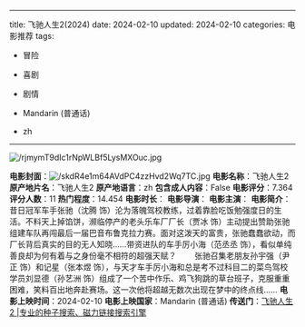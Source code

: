 
---
title: 飞驰人生2(2024)
date: 2024-02-10
updated: 2024-02-10
categories: 电影推荐
tags:

- 冒险
- 喜剧
- 剧情

- Mandarin (普通话)
- zh
---

<img src="https://image.tmdb.org/t/p/original/rjmymT9dIc1rNpWLBf5LysMXOuc.jpg" alt="/rjmymT9dIc1rNpWLBf5LysMXOuc.jpg" title="/rjmymT9dIc1rNpWLBf5LysMXOuc.jpg">

**电影封面**：<img src="https://image.tmdb.org/t/p/w200/skdR4e1m64AVdPC4zzHvd2Wq7TC.jpg" alt="/skdR4e1m64AVdPC4zzHvd2Wq7TC.jpg" title="/skdR4e1m64AVdPC4zzHvd2Wq7TC.jpg">
**电影名称**：飞驰人生2
**原产地片名**：飞驰人生2
**原产地语言**：zh
**包含成人内容**：False
**电影评分**：7.364
**评分人数**：11
**热门程度**：14.454
**电影时长**：
**电影导演**：
**电影主演**：
**电影简介**：　　昔日冠军车手张驰（沈腾 饰）沦为落魄驾校教练，过着靠脸吃饭勉强度日的生活。不料天上掉馅饼，濒临停产的老头乐车厂厂长（贾冰 饰）主动提出赞助张驰组建车队再闯最后一届巴音布鲁克拉力赛。面对这泼天的富贵，张驰蠢蠢欲动，而厂长背后真实的目的无人知晓……带资进队的车手厉小海（范丞丞 饰），看似单纯善良却为何有着与之身份毫不相符的超强天赋？  　　张驰召集老朋友孙宇强（尹正 饰）和记星（张本煜 饰），与天才车手厉小海和总是考不过科目二的菜鸟驾校学员刘显德（孙艺洲 饰）组成了一个苦中作乐、鸡飞狗跳的草台班子，克服重重困难，笑料百出地奔赴赛场。这一次他将超越无数次出现在梦中的终点线……
**电影上映时间**：2024-02-10
**电影上映国家**：Mandarin (普通话)
**传送门**：[飞驰人生2 |专业的种子搜索、磁力链接搜索引擎](https://movie.amd794.com:2083/?search=%E9%A3%9E%E9%A9%B0%E4%BA%BA%E7%94%9F2&ordering=&mode=match_phrase&page_size=10&page=1)

